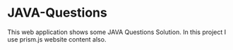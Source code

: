 # JAVA-Questions

This web application shows some JAVA Questions Solution.
In this project I use prism.js website content also.

